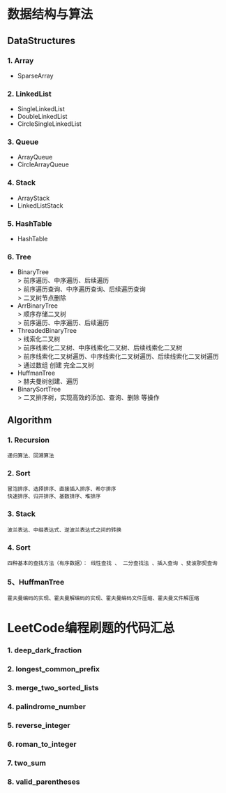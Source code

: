 # 数据结构与算法
## DataStructures
### 1. Array
  *  SparseArray 
### 2. LinkedList
  *  SingleLinkedList
  *  DoubleLinkedList
  *  CircleSingleLinkedList
###  3. Queue
  *  ArrayQueue
  *  CircleArrayQueue
###  4. Stack
  *  ArrayStack
  *  LinkedListStack
###  5. HashTable
  *  HashTable
###  6. Tree
  *  BinaryTree  
    > 前序遍历、中序遍历、后续遍历\
    > 前序遍历查询、中序遍历查询、后续遍历查询\
    > 二叉树节点删除
  *  ArrBinaryTree  
    > 顺序存储二叉树 \
    > 前序遍历、中序遍历、后续遍历 
  *  ThreadedBinaryTree  
    > 线索化二叉树 \
    > 前序线索化二叉树、中序线索化二叉树、后续线索化二叉树 \
    > 前序线索化二叉树遍历、中序线索化二叉树遍历、后续线索化二叉树遍历 \
    > 通过数组 创建 完全二叉树    
  *  HuffmanTree  
    > 赫夫曼树创建、遍历   
  *  BinarySortTree  
    > 二叉排序树，实现高效的添加、查询、删除 等操作     

## Algorithm
### 1. Recursion 
    递归算法、回溯算法
### 2. Sort
    冒泡排序、选择排序、直接插入排序、希尔排序 
    快速排序、归并排序、基数排序、堆排序
### 3. Stack
    波兰表达、中缀表达式、逆波兰表达式之间的转换
### 4. Sort
    四种基本的查找方法（有序数据）： 线性查找 、 二分查找法 、插入查询 、斐波那契查询 
### 5、HuffmanTree
    霍夫曼编码的实现、霍夫曼解编码的实现、霍夫曼编码文件压缩、霍夫曼文件解压缩


# LeetCode编程刷题的代码汇总
###  1. deep_dark_fraction
###  2. longest_common_prefix
###  3. merge_two_sorted_lists
###  4. palindrome_number
###  5. reverse_integer
###  6. roman_to_integer
###  7. two_sum
###  8. valid_parentheses
